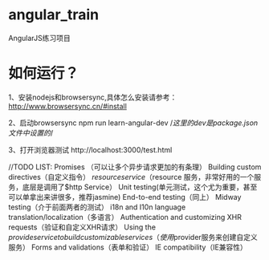 # angular_train
AngularJS练习项目
# 如何运行？
1、安装nodejs和browsersync,具体怎么安装请参考：http://www.browsersync.cn/#install

2、启动browsersync
npm run learn-angular-dev   /*这里的dev是package.json文件中设置的*/

3、打开浏览器测试
http://localhost:3000/test.html


//TODO LIST:
Promises （可以让多个异步请求更加的有条理）
Building custom directives（自定义指令）
$resource service（$resource 服务，非常好用的一个服务，底层是调用了$http Service）
Unit testing(单元测试，这个尤为重要，甚至可以单拿出来讲很多，推荐jasmine)
End-to-end testing（同上）
Midway testing（介于前面两者的测试）
i18n and I10n language translation/localization（多语言）
Authentication and customizing XHR requests（验证和自定义XHR请求）
Using the $provide service to build customizable services（使用$provider服务来创建自定义服务）
Forms and validations（表单和验证）
IE compatibility（IE兼容性）
